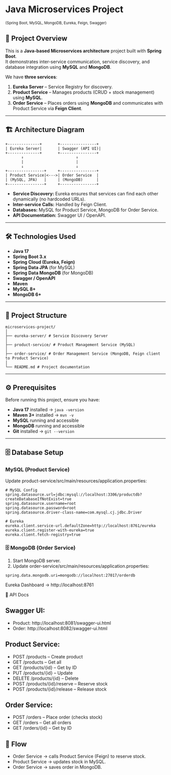 # Java Microservices Project 
<sub> (Spring Boot, MySQL, MongoDB, Eureka, Feign, Swagger) </sub>

## 📌 Project Overview
This is a **Java-based Microservices architecture** project built with **Spring Boot**.  
It demonstrates inter-service communication, service discovery, and database integration using **MySQL** and **MongoDB**.  

We have **three services**:
1. **Eureka Server** – Service Registry for discovery.
2. **Product Service** – Manages products (CRUD + stock management) using **MySQL**.
3. **Order Service** – Places orders using **MongoDB** and communicates with Product Service via **Feign Client**.

---

## 🏗 Architecture Diagram
```
+--------------+       +----------------+
| Eureka Server|       | Swagger (API UI)|
+--------------+       +----------------+
       ↑                       ↑
       |                       |
       ↓                       ↓
+----------------+     +----------------+
| Product Service|<--->| Order Service  |
| (MySQL, JPA)   |     | (MongoDB)      |
+----------------+     +----------------+

```

- **Service Discovery:** Eureka ensures that services can find each other dynamically (no hardcoded URLs).
- **Inter-service Calls:** Handled by Feign Client.
- **Databases:** MySQL for Product Service, MongoDB for Order Service.
- **API Documentation:** Swagger UI / OpenAPI.

---

## 🛠 Technologies Used
- **Java 17**
- **Spring Boot 3.x**
- **Spring Cloud (Eureka, Feign)**
- **Spring Data JPA** (for MySQL)
- **Spring Data MongoDB** (for MongoDB)
- **Swagger / OpenAPI**
- **Maven**
- **MySQL 8+**
- **MongoDB 6+**

---

## 📂 Project Structure
```
microservices-project/
│
├── eureka-server/ # Service Discovery Server
│
├── product-service/ # Product Management Service (MySQL)
│
├── order-service/ # Order Management Service (MongoDB, Feign client to Product Service)
│
└── README.md # Project documentation
```

---

## ⚙ Prerequisites
Before running this project, ensure you have:
- **Java 17** installed → `java -version`
- **Maven 3+** installed → `mvn -v`
- **MySQL** running and accessible
- **MongoDB** running and accessible
- **Git** installed → `git --version`

---

## 🗄 Database Setup

### MySQL (Product Service)
Update product-service/src/main/resources/application.properties:
```
# MySQL Config
spring.datasource.url=jdbc:mysql://localhost:3306/productdb?createDatabaseIfNotExist=true
spring.datasource.username=root
spring.datasource.password=root
spring.datasource.driver-class-name=com.mysql.cj.jdbc.Driver

# Eureka
eureka.client.service-url.defaultZone=http://localhost:8761/eureka
eureka.client.register-with-eureka=true
eureka.client.fetch-registry=true
```
### 🗄 MongoDB (Order Service)

1. Start MongoDB server.
2. Update order-service/src/main/resources/application.properties:
```
spring.data.mongodb.uri=mongodb://localhost:27017/orderdb

```
Eureka Dashboard → http://localhost:8761

📖 API Docs

## Swagger UI:

- Product: http://localhost:8081/swagger-ui.html
- Order: http://localhost:8082/swagger-ui.html

## Product Service:

- POST /products – Create product
- GET /products – Get all
- GET /products/{id} – Get by ID
- PUT /products/{id} – Update
- DELETE /products/{id} – Delete
- POST /products/{id}/reserve – Reserve stock
- POST /products/{id}/release – Release stock

## Order Service:

- POST /orders – Place order (checks stock)
- GET /orders – Get all orders
- GET /orders/{id} – Get by ID

## 🔗 Flow

- Order Service → calls Product Service (Feign) to reserve stock.
- Product Service → updates stock in MySQL.
- Order Service → saves order in MongoDB.





